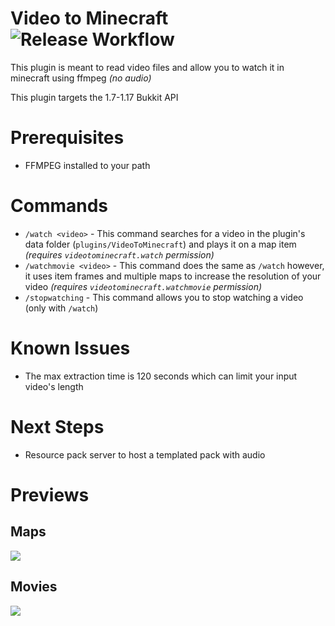 # Video to Minecraft ![Release Workflow](https://github.com/birthdates/Video-To-Minecraft/actions/workflows/maven.yml/badge.svg)

This plugin is meant to read video files and allow you to watch it in minecraft using ffmpeg *(no audio)*

This plugin targets the 1.7-1.17 Bukkit API

# Prerequisites

* FFMPEG installed to your path

# Commands

* `/watch <video>` - This command searches for a video in the plugin's data folder (`plugins/VideoToMinecraft`) and
  plays it on a map item *(requires `videotominecraft.watch` permission)*
* `/watchmovie <video>` - This command does the same as `/watch` however, it uses item frames and multiple maps to
  increase the resolution of your video *(requires `videotominecraft.watchmovie` permission)*
* `/stopwatching` - This command allows you to stop watching a video (only with `/watch`)

# Known Issues

* The max extraction time is 120 seconds which can limit your input video's length

# Next Steps

* Resource pack server to host a templated pack with audio

# Previews

## Maps

![](previews/map.gif)

## Movies

![](previews/movies.gif)
